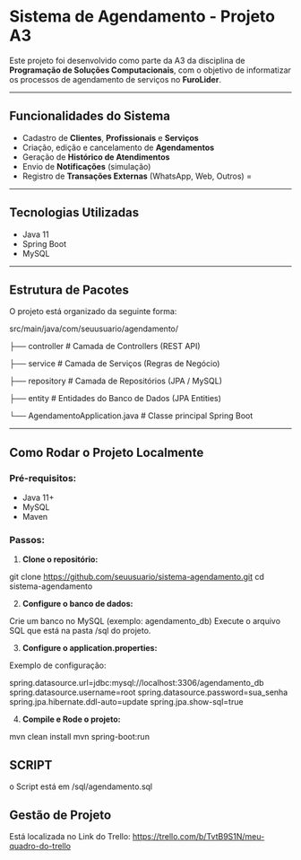 # Sistema de Agendamento - Projeto A3

Este projeto foi desenvolvido como parte da A3 da disciplina de **Programação de Soluções Computacionais**, com o objetivo de informatizar os processos de agendamento de serviços no **FuroLider**.

---

## Funcionalidades do Sistema

- Cadastro de **Clientes**, **Profissionais** e **Serviços**
- Criação, edição e cancelamento de **Agendamentos**
- Geração de **Histórico de Atendimentos**
- Envio de **Notificações** (simulação)
- Registro de **Transações Externas** (WhatsApp, Web, Outros)
=
---

## Tecnologias Utilizadas

- Java 11
- Spring Boot
- MySQL

---

## Estrutura de Pacotes

O projeto está organizado da seguinte forma:

src/main/java/com/seuusuario/agendamento/

├── controller # Camada de Controllers (REST API)

├── service # Camada de Serviços (Regras de Negócio)

├── repository # Camada de Repositórios (JPA / MySQL)

├── entity # Entidades do Banco de Dados (JPA Entities)

└── AgendamentoApplication.java # Classe principal Spring Boot

---

## Como Rodar o Projeto Localmente

### Pré-requisitos:

- Java 11+
- MySQL
- Maven

### Passos:

1. **Clone o repositório:**

git clone https://github.com/seuusuario/sistema-agendamento.git
cd sistema-agendamento

2. **Configure o banco de dados:**

Crie um banco no MySQL (exemplo: agendamento_db)
Execute o arquivo SQL que está na pasta /sql do projeto.

3. **Configure o application.properties:**

Exemplo de configuração:

spring.datasource.url=jdbc:mysql://localhost:3306/agendamento_db
spring.datasource.username=root
spring.datasource.password=sua_senha
spring.jpa.hibernate.ddl-auto=update
spring.jpa.show-sql=true

4. **Compile e Rode o projeto:**

mvn clean install
mvn spring-boot:run

## SCRIPT

o Script está em /sql/agendamento.sql

## Gestão de Projeto

Está localizada no Link do Trello: https://trello.com/b/TvtB9S1N/meu-quadro-do-trello

